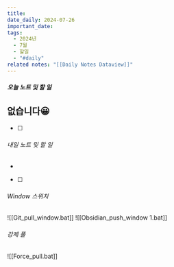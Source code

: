 ```yaml
---
title: 
date_daily: 2024-07-26
important_date: 
tags:
  - 2024년
  - 7월
  - 할일
  - "#daily"
related notes: "[[Daily Notes Dataview]]"
---
```

##### 오늘 노트 및 할 일 
없습니다😀
- 
- [ ]  




###### 내일 노트 및 할 일
- 
- [ ] 


######  Window 스위치
![[Git_pull_window.bat]]
![[Obsidian_push_window 1.bat]]



###### 강제 풀
![[Force_pull.bat]]
